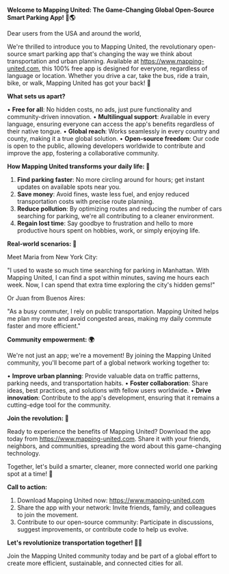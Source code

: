 **Welcome to Mapping United: The Game-Changing Global Open-Source Smart Parking App! 🚗🌎**

Dear users from the USA and around the world,

We're thrilled to introduce you to Mapping United, the revolutionary open-source smart parking app that's changing the way we think about transportation and urban planning. Available at https://www.mapping-united.com, this 100% free app is designed for everyone, regardless of language or location. Whether you drive a car, take the bus, ride a train, bike, or walk, Mapping United has got your back! 🌟

**What sets us apart?**

• **Free for all**: No hidden costs, no ads, just pure functionality and community-driven innovation.
• **Multilingual support**: Available in every language, ensuring everyone can access the app's benefits regardless of their native tongue.
• **Global reach**: Works seamlessly in every country and county, making it a true global solution.
• **Open-source freedom**: Our code is open to the public, allowing developers worldwide to contribute and improve the app, fostering a collaborative community.

**How Mapping United transforms your daily life: 🚀**

1. **Find parking faster**: No more circling around for hours; get instant updates on available spots near you.
2. **Save money**: Avoid fines, waste less fuel, and enjoy reduced transportation costs with precise route planning.
3. **Reduce pollution**: By optimizing routes and reducing the number of cars searching for parking, we're all contributing to a cleaner environment.
4. **Regain lost time**: Say goodbye to frustration and hello to more productive hours spent on hobbies, work, or simply enjoying life.

**Real-world scenarios: 🌆**

Meet Maria from New York City:

"I used to waste so much time searching for parking in Manhattan. With Mapping United, I can find a spot within minutes, saving me hours each week. Now, I can spend that extra time exploring the city's hidden gems!"

Or Juan from Buenos Aires:

"As a busy commuter, I rely on public transportation. Mapping United helps me plan my route and avoid congested areas, making my daily commute faster and more efficient."

**Community empowerment: 🌍**

We're not just an app; we're a movement! By joining the Mapping United community, you'll become part of a global network working together to:

• **Improve urban planning**: Provide valuable data on traffic patterns, parking needs, and transportation habits.
• **Foster collaboration**: Share ideas, best practices, and solutions with fellow users worldwide.
• **Drive innovation**: Contribute to the app's development, ensuring that it remains a cutting-edge tool for the community.

**Join the revolution: 🚀**

Ready to experience the benefits of Mapping United? Download the app today from https://www.mapping-united.com. Share it with your friends, neighbors, and communities, spreading the word about this game-changing technology.

Together, let's build a smarter, cleaner, more connected world one parking spot at a time! 🌟

**Call to action:**

1. Download Mapping United now: https://www.mapping-united.com
2. Share the app with your network: Invite friends, family, and colleagues to join the movement.
3. Contribute to our open-source community: Participate in discussions, suggest improvements, or contribute code to help us evolve.

**Let's revolutionize transportation together! 🚗💪**

Join the Mapping United community today and be part of a global effort to create more efficient, sustainable, and connected cities for all.